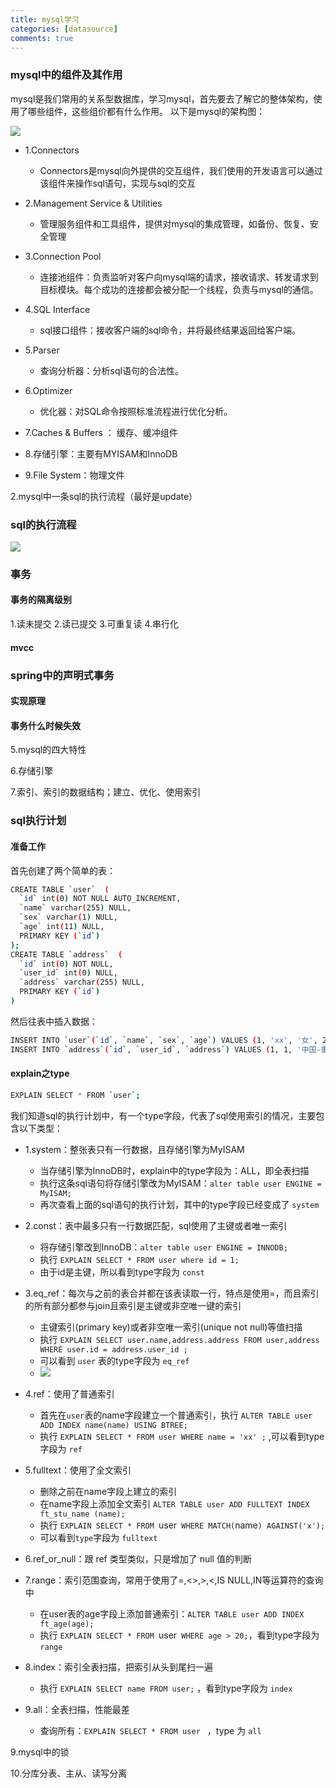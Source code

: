 ```yaml
---
title: mysql学习
categories: [datasource]
comments: true
---
```


### mysql中的组件及其作用
mysql是我们常用的关系型数据库，学习mysql，首先要去了解它的整体架构，使用了哪些组件，这些组价都有什么作用。
以下是mysql的架构图：

![](https://aries-cy.github.io/assets/note_img/mysql.png)

* 1.Connectors
    * Connectors是mysql向外提供的交互组件，我们使用的开发语言可以通过该组件来操作sql语句，实现与sql的交互

* 2.Management Service & Utilities
    * 管理服务组件和工具组件，提供对mysql的集成管理，如备份、恢复、安全管理

* 3.Connection Pool
    * 连接池组件：负责监听对客户向mysql端的请求，接收请求、转发请求到目标模块。每个成功的连接都会被分配一个线程，负责与mysql的通信。
 
* 4.SQL Interface
    * sql接口组件：接收客户端的sql命令，并将最终结果返回给客户端。

* 5.Parser
    * 查询分析器：分析sql语句的合法性。

* 6.Optimizer
    * 优化器：对SQL命令按照标准流程进行优化分析。

* 7.Caches & Buffers ： 缓存、缓冲组件

* 8.存储引擎：主要有MYISAM和InnoDB

* 9.File System：物理文件

2.mysql中一条sql的执行流程（最好是update）
### sql的执行流程
![](https://aries-cy.github.io/assets/note_img/sql.png)

### 事务
#### 事务的隔离级别
1.读未提交
2.读已提交
3.可重复读
4.串行化

#### mvcc

### spring中的声明式事务
#### 实现原理
#### 事务什么时候失效
5.mysql的四大特性

6.存储引擎

7.索引、索引的数据结构；建立、优化、使用索引

### sql执行计划
#### 准备工作
首先创建了两个简单的表：
```bash
CREATE TABLE `user`  (
  `id` int(0) NOT NULL AUTO_INCREMENT,
  `name` varchar(255) NULL,
  `sex` varchar(1) NULL,
  `age` int(11) NULL,
  PRIMARY KEY (`id`)
);
CREATE TABLE `address`  (
  `id` int(0) NOT NULL,
  `user_id` int(0) NULL,
  `address` varchar(255) NULL,
  PRIMARY KEY (`id`)
)
```

然后往表中插入数据：
```bash
INSERT INTO `user`(`id`, `name`, `sex`, `age`) VALUES (1, 'xx', '女', 27);
INSERT INTO `address`(`id`, `user_id`, `address`) VALUES (1, 1, '中国-重庆');
```

#### explain之type
```bash
EXPLAIN SELECT * FROM `user`;
```
我们知道sql的执行计划中，有一个type字段，代表了sql使用索引的情况，主要包含以下类型：
* 1.system：整张表只有一行数据，且存储引擎为MyISAM
    * 当存储引擎为InnoDB时，explain中的type字段为：ALL，即全表扫描
    * 执行这条sql语句将存储引擎改为MyISAM：`alter table user ENGINE = MyISAM;`
    * 再次查看上面的sql语句的执行计划，其中的type字段已经变成了 `system`

* 2.const：表中最多只有一行数据匹配，sql使用了主键或者唯一索引
    * 将存储引擎改到InnoDB：`alter table user ENGINE = INNODB;`
    * 执行 `EXPLAIN SELECT * FROM user where id = 1;`
    * 由于id是主键，所以看到type字段为 `const`

* 3.eq_ref：每次与之前的表合并都在该表读取一行，特点是使用=，而且索引的所有部分都参与join且索引是主键或非空唯一键的索引
    * 主键索引(primary key)或者非空唯一索引(unique not null)等值扫描
    * 执行 `EXPLAIN SELECT user.name,address.address FROM user,address WHERE user.id = address.user_id ;`
    * 可以看到 `user` 表的type字段为 `eq_ref`
    * ![](https://aries-cy.github.io/assets/note_img/sql.png)

* 4.ref：使用了普通索引
    * 首先在`user`表的name字段建立一个普通索引，执行 `ALTER TABLE user ADD INDEX name(name) USING BTREE;`
    * 执行 `EXPLAIN SELECT * FROM user WHERE name = 'xx' ;` ,可以看到type字段为 `ref`

* 5.fulltext：使用了全文索引
    * 删除之前在name字段上建立的索引
    * 在name字段上添加全文索引 `ALTER TABLE user ADD FULLTEXT INDEX ft_stu_name (name);`
    * 执行 `EXPLAIN SELECT * FROM `user` WHERE MATCH(`name`) AGAINST('x');`
    * 可以看到`type`字段为 `fulltext`

* 6.ref_or_null：跟 ref 类型类似，只是增加了 null 值的判断

* 7.range：索引范围查询，常用于使用了=,<>,>,<,IS NULL,IN等运算符的查询中
    * 在user表的age字段上添加普通索引：`ALTER TABLE user ADD INDEX ft_age(age);`
    * 执行 `EXPLAIN SELECT * FROM `user` WHERE age > 20;`，看到type字段为 `range`

* 8.index：索引全表扫描，把索引从头到尾扫一遍
    * 执行 `EXPLAIN SELECT name FROM user;` ，看到type字段为 `index`

* 9.all：全表扫描，性能最差
    * 查询所有：`EXPLAIN SELECT * FROM user ` ，type 为 `all`

9.mysql中的锁

10.分库分表、主从、读写分离